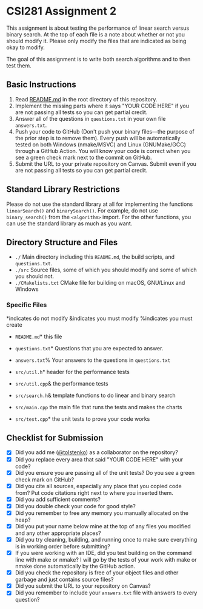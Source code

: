 # CSI281 Assignment 2

This assignment is about testing the performance of linear search versus binary search. At the top of each file is a note about whether or not you should modify it. Please only modify the files that are indicated as being okay to modify.

The goal of this assignment is to write both search algorithms and to then test them.

## Basic Instructions

1. Read [README.md](../README.md) in the root directory of this repository.
2. Implement the missing parts where it says "YOUR CODE HERE"
 if you are not passing all tests so you can get partial credit.
3. Answer all of the questions in `questions.txt` in your own file `answers.txt`.
4. Push your code to GitHub (Don't push your binary files—the purpose of the prior step is to remove them). Every push will be automatically tested on both Windows (nmake/MSVC) and Linux (GNUMake/GCC) through a GitHub Action. You will know your code is correct when you see a green check mark next to the commit on GitHub.
5. Submit the URL to your private repository on Canvas. Submit even if you are not passing all tests so you can get partial credit.

## Standard Library Restrictions

Please do not use the standard library at all for implementing the functions `linearSearch()` and `binarySearch()`. For example, do not use `binary_search()` from the `<algorithm>` import. For the other functions, you can use the standard library as much as you want.

## Directory Structure and Files

- `./` Main directory including this `README.md`, the build scripts, and `questions.txt`.
- `./src` Source files, some of which you should modify and some of which you should not.
- `./CMakelists.txt` CMake file for building on macOS, GNU/Linux and Windows

### Specific Files

*indicates do not modify
&indicates you must modify
%indicates you must create

- `README.md`* this file
- `questions.txt`* Questions that you are expected to answer.
- `answers.txt`% Your answers to the questions in `questions.txt`

- `src/util.h`* header for the performance tests
- `src/util.cpp`& the performance tests
- `src/search.h`& template functions to do linear and binary search
- `src/main.cpp` the main file that runs the tests and makes the charts
- `src/test.cpp`* the unit tests to prove your code works

## Checklist for Submission

- [X] Did you add me ([@tolstenko](https://github.com/tolstenko)) as a collaborator on the repository?
- [X] Did you replace every area that said "YOUR CODE HERE" with your code?
- [X] Did you ensure you are passing all of the unit tests? Do you see a green check mark on GitHub?
- [X] Did you cite all sources, especially any place that you copied code from? Put code citations right next to where you inserted them.
- [X] Did you add sufficient comments?
- [X] Did you double check your code for good style?
- [X] Did you remember to free any memory you manually allocated on the heap?
- [X] Did you put your name below mine at the top of any files you modified and any other appropriate places?
- [X] Did you try cleaning, building, and running once to make sure everything is in working order before submitting?
- [X] If you were working with an IDE, did you test building on the command line with make or nmake? I will go by the tests of your work with make or nmake done automatically by the GitHub action.
- [X] Did you check the repository is free of your object files and other garbage and just contains source files?
- [X] Did you submit the URL to your repository on Canvas?
- [X] Did you remember to include your `answers.txt` file with answers to every question?
